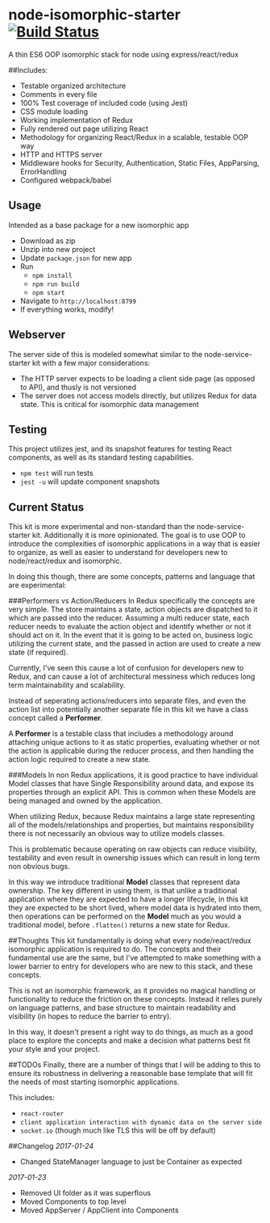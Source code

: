 # node-isomorphic-starter [![Build Status](https://travis-ci.org/anyuzer/node-isomorphic-starter.svg?branch=master)](https://travis-ci.org/anyuzer/node-isomorphic-starter)
A thin ES6 OOP isomorphic stack for node using express/react/redux

##Includes:
* Testable organized architecture
* Comments in every file
* 100% Test coverage of included code (using Jest)
* CSS module loading
* Working implementation of Redux
* Fully rendered out page utilizing React
* Methodology for organizing React/Redux in a scalable, testable OOP way
* HTTP and HTTPS server
* Middleware hooks for Security, Authentication, Static Files, AppParsing, ErrorHandling
* Configured webpack/babel

## Usage
Intended as a base package for a new isomorphic app
* Download as zip
* Unzip into new project
* Update `package.json` for new app
* Run
    * `npm install`
    * `npm run build`
    * `npm start`
* Navigate to `http://localhost:8799`
* If everything works, modify!

## Webserver
The server side of this is modeled somewhat similar to the node-service-starter kit with a few major considerations:
* The HTTP server expects to be loading a client side page (as opposed to API), and thusly is not versioned
* The server does not access models directly, but utilizes Redux for data state. This is critical for isomorphic data management

## Testing
This project utilizes jest, and its snapshot features for testing React components, as well as its standard testing capabilities.
* `npm test` will run tests
* `jest -u` will update component snapshots

## Current Status
This kit is more experimental and non-standard than the node-service-starter kit. Additionally it is more opinionated. The goal is to use OOP to introduce the complexities of isomorphic applications in a way that is easier to organize, as well as easier to understand for developers new to node/react/redux and isomorphic.

In doing this though, there are some concepts, patterns and language that are experimental:

###Performers vs Action/Reducers
In Redux specifically the concepts are very simple. The store maintains a state, action objects are dispatched to it which are passed into the reducer. Assuming a multi reducer state, each reducer needs to evaluate the action object and identify whether or not it should act on it. In the event that it is going to be acted on, business logic utilizing the current state, and the passed in action are used to create a new state (if required).

Currently, I've seen this cause a lot of confusion for developers new to Redux, and can cause a lot of architectural messiness which reduces long term maintainability and scalability.

Instead of seperating actions/reducers into separate files, and even the action list into potentially another separate file in this kit we have a class concept called a **Performer**.

A **Performer** is a testable class that includes a methodology around attaching unique actions to it as static properties, evaluating whether or not the action is applicable during the reducer process, and then handling the action logic required to create a new state.

###Models
In non Redux applications, it is good practice to have individual Model classes that have Single Responsibility around data, and expose its properties through an explicit API. This is common when these Models are being managed and owned by the application.

When utilizing Redux, because Redux maintains a large state representing all of the models/relationships and properties, but maintains responsibility there is not necessarily an obvious way to utilize models classes.

This is problematic because operating on raw objects can reduce visibility, testability and even result in ownership issues which can result in long term non obvious bugs.

In this way we introduce traditional **Model** classes that represent data ownership. The key different in using them, is that unlike a traditional application where they are expected to have a longer lifecycle, in this kit they are expected to be short lived, where model data is hydrated into them, then operations can be performed on the **Model** much as you would a traditional model, before `.flatten()` returns a new state for Redux.

##Thoughts
This kit fundamentally is doing what every node/react/redux isomorphic application is required to do. The concepts and their fundamental use are the same, but I've attempted to make something with a lower barrier to entry for developers who are new to this stack, and these concepts.

This is not an isomorphic framework, as it provides no magical handling or functionality to reduce the friction on these concepts. Instead it relies purely on language patterns, and base structure to maintain readability and visibility (in hopes to reduce the barrier to entry).

In this way, it doesn't present a right way to do things, as much as a good place to explore the concepts and make a decision what patterns best fit your style and your project.

##TODOs
Finally, there are a number of things that I will be adding to this to ensure its robustness in delivering a reasonable base template that will fit the needs of most starting isomorphic applications.

This includes:
* `react-router`
* `client application interaction with dynamic data on the server side`
* `socket.io` (though much like TLS this will be off by default)

##Changelog
_2017-01-24_
* Changed StateManager language to just be Container as expected

_2017-01-23_
* Removed UI folder as it was superflous
* Moved Components to top level
* Moved AppServer / AppClient into Components